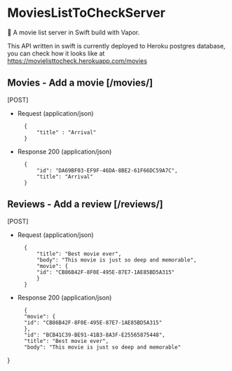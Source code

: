 # MoviesListToCheckServer
:book: A movie list server in Swift build with Vapor.


This API written in swift is currently deployed to Heroku postgres database, you can check how it looks like at https://movielisttocheck.herokuapp.com/movies

## Movies - Add a movie [/movies/]
 
[POST]

+ Request (application/json)

        {
            "title" : "Arrival"
        }

+ Response 200 (application/json)

        {
            "id": "DA69BF03-EF9F-46DA-8BE2-61F66DC59A7C",
            "title": "Arrival"
        }

## Reviews - Add a review [/reviews/]
 
[POST]

+ Request (application/json)

        {
            "title": "Best movie ever", 
            "body": "This movie is just so deep and memorable",
            "movie": {
            "id": "CB86B42F-8F0E-495E-87E7-1AE85BD5A315"
            }
        }

+ Response 200 (application/json)

        { 
        "movie": {
        "id": "CB86B42F-8F0E-495E-87E7-1AE85BD5A315"
        }, 
        "id": "BCB41C39-BE91-41B3-8A3F-E25565875448",
        "title": "Best movie ever",
        "body": "This movie is just so deep and memorable"
}

